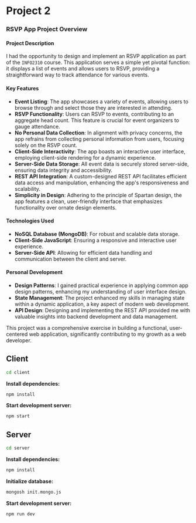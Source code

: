 # Project 2

### RSVP App Project Overview

#### Project Description
I had the opportunity to design and implement an RSVP application as part of the `INFO2310` course. This application serves a simple yet pivotal function: it displays a list of events and allows users to RSVP, providing a straightforward way to track attendance for various events.

#### Key Features
- **Event Listing**: The app showcases a variety of events, allowing users to browse through and select those they are interested in attending.
- **RSVP Functionality**: Users can RSVP to events, contributing to an aggregate head count. This feature is crucial for event organizers to gauge attendance.
- **No Personal Data Collection**: In alignment with privacy concerns, the app refrains from collecting personal information from users, focusing solely on the RSVP count.
- **Client-Side Interactivity**: The app boasts an interactive user interface, employing client-side rendering for a dynamic experience.
- **Server-Side Data Storage**: All event data is securely stored server-side, ensuring data integrity and accessibility.
- **REST API Integration**: A custom-designed REST API facilitates efficient data access and manipulation, enhancing the app's responsiveness and scalability.
- **Simplicity in Design**: Adhering to the principle of Spartan design, the app features a clean, user-friendly interface that emphasizes functionality over ornate design elements.

#### Technologies Used
- **NoSQL Database (MongoDB)**: For robust and scalable data storage.
- **Client-Side JavaScript**: Ensuring a responsive and interactive user experience.
- **Server-Side API**: Allowing for efficient data handling and communication between the client and server.

#### Personal Development
- **Design Patterns**: I gained practical experience in applying common app design patterns, enhancing my understanding of user interface design.
- **State Management**: The project enhanced my skills in managing state within a dynamic application, a key aspect of modern web development.
- **API Design**: Designing and implementing the REST API provided me with valuable insights into backend development and data management.

This project was a comprehensive exercise in building a functional, user-centered web application, significantly contributing to my growth as a web developer.

## Client

```sh
cd client
```

**Install dependencies:**

```sh
npm install
```

**Start development server:**

```sh
npm start
```

## Server

```sh
cd server
```

**Install dependencies:**

```sh
npm install
```

**Initialize database:**

```sh
mongosh init.mongo.js
```

**Start development server:**

```sh
npm run dev
```
